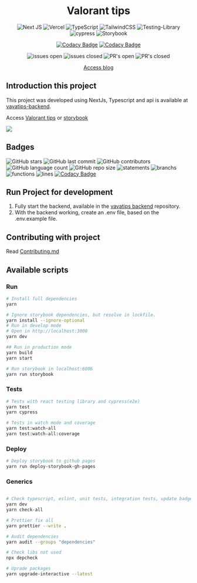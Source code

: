 <div align="center">

# Valorant tips

![Next JS](https://img.shields.io/badge/Next-black?style=for-the-badge&logo=next.js&logoColor=white)
![Vercel](https://img.shields.io/badge/vercel-%23000000.svg?style=for-the-badge&logo=vercel&logoColor=white)
![TypeScript](https://img.shields.io/badge/typescript-%23007ACC.svg?style=for-the-badge&logo=typescript&logoColor=white)
![TailwindCSS](https://img.shields.io/badge/tailwindcss-%2338B2AC.svg?style=for-the-badge&logo=tailwind-css&logoColor=white)
![Testing-Library](https://img.shields.io/badge/-TestingLibrary-%23E33332?style=for-the-badge&logo=testing-library&logoColor=white)
![cypress](https://img.shields.io/badge/-cypress-%23E5E5E5?style=for-the-badge&logo=cypress&logoColor=058a5e)
![Storybook](https://cdn.jsdelivr.net/gh/storybookjs/brand@main/badge/badge-storybook.svg)

</div>

<div align="center">

[![Codacy Badge](https://app.codacy.com/project/badge/Grade/aa7397922b484be6943daaa86f16f919)](https://www.codacy.com/gh/gabrielogregorio/valorant-tips/dashboard?utm_source=github.com&amp;utm_medium=referral&amp;utm_content=gabrielogregorio/valorant-tips&amp;utm_campaign=Badge_Grade)
[![Codacy Badge](https://app.codacy.com/project/badge/Coverage/aa7397922b484be6943daaa86f16f919)](https://www.codacy.com/gh/gabrielogregorio/valorant-tips/dashboard?utm_source=github.com&amp;utm_medium=referral&amp;utm_content=gabrielogregorio/valorant-tips&amp;utm_campaign=Badge_Coverage)
</div>

<div align="center">

![issues open](https://img.shields.io/github/issues/gabrielogregorio/valorant-tips.svg)
![issues closed](https://img.shields.io/github/issues-closed/gabrielogregorio/valorant-tips.svg)
![PR's open](https://img.shields.io/github/issues-pr/gabrielogregorio/valorant-tips.svg)
![PR's closed](https://img.shields.io/github/issues-pr-closed/gabrielogregorio/valorant-tips.svg)


</div>

<div align="center">

<a href="https://valorant-tips.vercel.app/" target="blank">Access blog</a>
</div>

## Introduction this project
This project was developed using NextJs, Typescript and api is available at [vavatips-backend](https://github.com/gabrielogregorio/valorant-tips-api).

Access [Valorant tips](https://valorant-tips.vercel.app/) or [storybook](https://gabrielogregorio.github.io/valorant-tips/)

![](/home.png)
## Badges

![GitHub stars](https://img.shields.io/github/stars/gabrielogregorio/vavatips-frontend)
![GitHub last commit](https://img.shields.io/github/last-commit/gabrielogregorio/vavatips-frontend?style=flat-square)
![GitHub contributors](https://img.shields.io/github/contributors/gabrielogregorio/vavatips-frontend)
![GitHub language count](https://img.shields.io/github/languages/count/gabrielogregorio/vavatips-frontend)
![GitHub repo size](https://img.shields.io/github/repo-size/gabrielogregorio/vavatips-frontend) ![statements](./coverage/badge-statements.svg) ![branchs](./coverage/badge-branches.svg) ![functions](./coverage/badge-functions.svg) ![lines](./coverage/badge-lines.svg) [![Codacy Badge](https://app.codacy.com/project/badge/Grade/aa7397922b484be6943daaa86f16f919)](https://www.codacy.com/gh/gabrielogregorio/valorant-tips/dashboard?utm_source=github.com&amp;utm_medium=referral&amp;utm_content=gabrielogregorio/valorant-tips&amp;utm_campaign=Badge_Grade)

## Run Project for development

1.  Fully start the backend, available in the [vavatips backend](https://github.com/gabrielogregorio/vavatips-backend) repository.
2.  With the backend working, create an .env file, based on the .env.example file.

## Contributing with project

Read [Contributing.md](CONTRIBUTING.md)

## Available scripts

### Run
```bash
# Install full dependencies
yarn

# Ignore storybook dependencies, but resolve in lockfile.
yarn install --ignore-optional
# Run in develop mode
# Open in http://localhost:3000
yarn dev

## Run in production mode
yarn build
yarn start

# Run storybook in localhost:6006
yarn run storybook
```

### Tests
```bash
# Tests with react testing library and cypress(e2e)
yarn test
yarn cypress

# Tests in watch mode and coverage
yarn test:watch-all
yarn test:watch-all:coverage

```

### Deploy

```bash
# Deploy storybook to github pages
yarn run deploy-storybook-gh-pages
```

### Generics

```bash

# Check typescript, eslint, unit tests, integration tests, update badges, e2e tests and audit production
yarn dev
yarn check-all

# Prettier fix all
yarn prettier --write .

# Audit dependencies
yarn audit --groups "dependencies"

# Check libs not used
npx depcheck

# Uprade packages
yarn upgrade-interactive --latest
```
